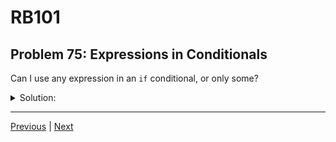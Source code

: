 # RB101
## Problem 75: Expressions in Conditionals

Can I use any expression in an `if` conditional, or only some?

<details>
<summary>Solution:</summary>

Yes, you can use any expression in an `if` conditional. Ruby will evaluate the expression and check its truthiness.

The expression doesn't have to evaluate to a boolean—it can evaluate to any object. Ruby will then check if that object is truthy or falsy.

Examples:
```ruby
# Comparison expression (evaluates to boolean):
if x > 5
  puts "Greater than 5"
end

# Arithmetic expression (evaluates to number):
if x + 10  # Truthy if result is not nil or false
  puts "Sum is truthy"
end

# String expression:
if "hello".upcase  # Evaluates to "HELLO", which is truthy
  puts "Truthy string"
end

# Method call expression:
if arr.length  # Evaluates to a number
  puts "Array has elements" if arr.length > 0
end

# Array literal:
if [1, 2, 3]  # Arrays are truthy
  puts "This runs"
end

# Variable:
if my_variable  # Evaluates to whatever my_variable references
  puts "Truthy"
end

# Assignment (be careful!):
if x = 10  # Assigns 10 to x, evaluates to 10 (truthy)
  puts "This runs, but might not be what you meant"
end

# Even 0 and empty strings work:
if 0  # Truthy in Ruby!
  puts "This runs"
end

if ""  # Truthy in Ruby!
  puts "This also runs"
end
```

**Only `nil` and `false` will cause the else branch:**
```ruby
if some_expression
  # Runs unless some_expression evaluates to nil or false
else
  # Runs only if some_expression is nil or false
end
```

</details>

---

[Previous](74.md) | [Next](76.md)


